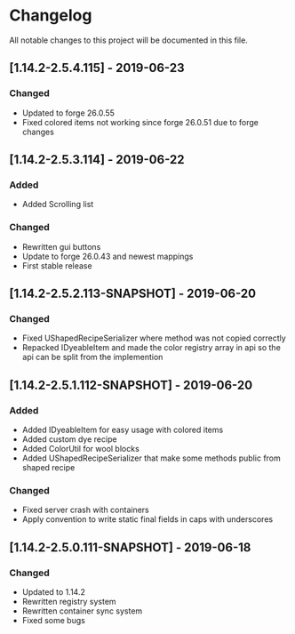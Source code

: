# Changelog
All notable changes to this project will be documented in this file.

## [1.14.2-2.5.4.115] - 2019-06-23
### Changed
- Updated to forge 26.0.55
- Fixed colored items not working since forge 26.0.51 due to forge changes

## [1.14.2-2.5.3.114] - 2019-06-22
### Added
- Added Scrolling list

### Changed
- Rewritten gui buttons
- Update to forge 26.0.43 and newest mappings
- First stable release

## [1.14.2-2.5.2.113-SNAPSHOT] - 2019-06-20
### Changed
- Fixed UShapedRecipeSerializer where method was not copied correctly
- Repacked IDyeableItem and made the color registry array in api so the api can be split from the implemention

## [1.14.2-2.5.1.112-SNAPSHOT] - 2019-06-20
### Added 
- Added IDyeableItem for easy usage with colored items
- Added custom dye recipe
- Added ColorUtil for wool blocks
- Added UShapedRecipeSerializer that make some methods public from shaped recipe

### Changed
- Fixed server crash with containers
- Apply convention to write static final fields in caps with underscores

## [1.14.2-2.5.0.111-SNAPSHOT] - 2019-06-18
### Changed
- Updated to 1.14.2
- Rewritten registry system
- Rewritten container sync system
- Fixed some bugs
